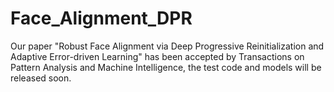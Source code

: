 # Face_Alignment_DPR
Our paper "Robust Face Alignment via Deep Progressive Reinitialization and Adaptive Error-driven Learning" has been accepted by Transactions on Pattern Analysis and Machine Intelligence, the test code and models will be released soon.
